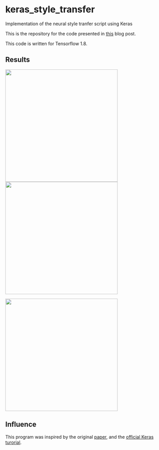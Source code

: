 # keras_style_transfer
Implementation of the neural style tranfer script using Keras

This is the repository for the code presented in [this](http://markojerkic.com/style-transfer-keras/) blog post.

This code is written for Tensorflow 1.8.

## Results
<p align="center">
    <p align="horizontal">
      <img src="https://i0.wp.com/markojerkic.com/wp-content/uploads/2018/01/rob_cont.jpg" width="350"/>
      <img src="https://i1.wp.com/markojerkic.com/wp-content/uploads/2018/01/rob.jpg" width="350"/>
  </p>
  <img src="https://i2.wp.com/markojerkic.com/wp-content/uploads/2018/01/naked.jpg" width="350"/>
</p>

## Influence
This program was inspired by the original [paper](https://arxiv.org/abs/1705.04058), and the [official Keras turorial](https://github.com/keras-team/keras/tree/master/examples).
